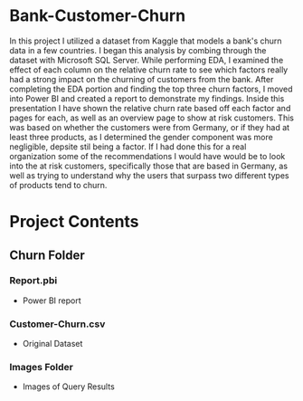 # Bank-Customer-Churn

In this project I utilized a dataset from Kaggle that models a bank's churn data in a few countries. I began this analysis by combing through the dataset with Microsoft SQL Server.
While performing EDA, I examined the effect of each column on the relative churn rate to see which factors really had a strong impact on the churning of customers from the bank.
After completing the EDA portion and finding the top three churn factors, I moved into Power BI and created a report to demonstrate my findings. Inside this presentation I have 
shown the relative churn rate based off each factor and pages for each, as well as an overview page to show at risk customers. This was based on whether the customers were from Germany,
or if they had at least three products, as I determined the gender component was more negligible, depsite stil being a factor. If I had done this for a real organization some of the
recommendations I would have would be to look into the at risk customers, specifically those that are based in Germany, as well as trying to understand why the users that surpass
two different types of products tend to churn.


# Project Contents

## Churn Folder

### Report.pbi
- Power BI report

### Customer-Churn.csv
- Original Dataset

### 

### Images Folder
- Images of Query Results
